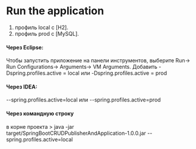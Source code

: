 Run the application
===============================
 1. профиль local с [H2]. 
 2. профиль prod с [MySQL].
 
 #### Через Eclipse: 
 Чтобы запустить приложение на панели инструментов, 
 выберите Run-> Run Configurations-> Arguments-> VM Arguments. 
 Добавить -Dspring.profiles.active = local или 
 -Dspring.profiles.active = prod
 
 #### Через IDEA:
 --spring.profiles.active=local или --spring.profiles.active=prod
 
 #### Через командную строку
 в корне проекта > java -jar target/SpringBootCRUDPublisherAndApplication-1.0.0.jar --spring.profiles.active=local